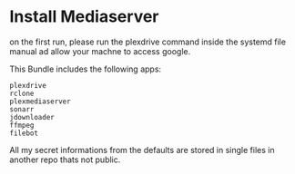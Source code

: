 # Install Mediaserver

on the first run, please run the plexdrive command inside the systemd file manual ad allow your machne to access google.

This Bundle includes the following apps:
```
plexdrive
rclone
plexmediaserver
sonarr
jdownloader
ffmpeg
filebot
```
All my secret informations from the defaults are stored in single files in another repo thats not public.
